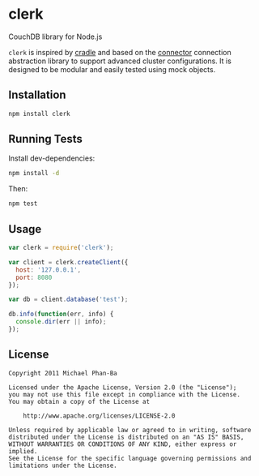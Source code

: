 clerk
=====

CouchDB library for Node.js

`clerk` is inspired by [cradle](https://github.com/cloudhead/cradle) and
based on the [connector](https://github.com/mikepb/connector) connection
abstraction library to support advanced cluster configurations. It is
designed to be modular and easily tested using mock objects.


## Installation

```bash
npm install clerk
```


## Running Tests

Install dev-dependencies:

```bash
npm install -d
```

Then:

```bash
npm test
```


## Usage

```javascript
var clerk = require('clerk');

var client = clerk.createClient({
  host: '127.0.0.1',
  port: 8080
});

var db = client.database('test');

db.info(function(err, info) {
  console.dir(err || info);
});
```


## License

    Copyright 2011 Michael Phan-Ba

    Licensed under the Apache License, Version 2.0 (the "License");
    you may not use this file except in compliance with the License.
    You may obtain a copy of the License at

        http://www.apache.org/licenses/LICENSE-2.0

    Unless required by applicable law or agreed to in writing, software
    distributed under the License is distributed on an "AS IS" BASIS,
    WITHOUT WARRANTIES OR CONDITIONS OF ANY KIND, either express or implied.
    See the License for the specific language governing permissions and
    limitations under the License.

